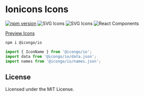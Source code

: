 Ionicons Icons
===

[![npm version](https://img.shields.io/npm/v/@icongo/io.svg)](https://www.npmjs.com/package/@icongo/io)
![SVG Icons](https://shields.io/badge/SVG-icons-green?logo=svg&style=flat)
![SVG Icons](https://shields.io/badge/TypeScript-Support-green?logo=TypeScript&style=flat)
![React Components](https://shields.io/badge/React-components-green?logo=react&style=flat)

[Preview Icons](http://icongo.github.io/#/icons/io)

```bash
npm i @icongo/io
```

```jsx
import { IconName } from '@icongo/io';
import data from '@icongo/io/data.json';
import names from '@icongo/io/names.json';
```

## License

Licensed under the MIT License.